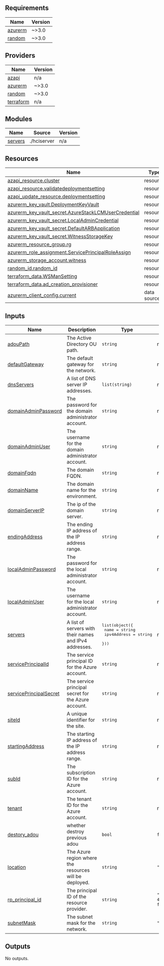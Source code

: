 <!-- BEGIN_TF_DOCS -->
## Requirements

| Name | Version |
|------|---------|
| <a name="requirement_azurerm"></a> [azurerm](#requirement\_azurerm) | ~>3.0 |
| <a name="requirement_random"></a> [random](#requirement\_random) | ~>3.0 |

## Providers

| Name | Version |
|------|---------|
| <a name="provider_azapi"></a> [azapi](#provider\_azapi) | n/a |
| <a name="provider_azurerm"></a> [azurerm](#provider\_azurerm) | ~>3.0 |
| <a name="provider_random"></a> [random](#provider\_random) | ~>3.0 |
| <a name="provider_terraform"></a> [terraform](#provider\_terraform) | n/a |

## Modules

| Name | Source | Version |
|------|--------|---------|
| <a name="module_servers"></a> [servers](#module\_servers) | ./hciserver | n/a |

## Resources

| Name | Type |
|------|------|
| [azapi_resource.cluster](https://registry.terraform.io/providers/azure/azapi/latest/docs/resources/resource) | resource |
| [azapi_resource.validatedeploymentsetting](https://registry.terraform.io/providers/azure/azapi/latest/docs/resources/resource) | resource |
| [azapi_update_resource.deploymentsetting](https://registry.terraform.io/providers/azure/azapi/latest/docs/resources/update_resource) | resource |
| [azurerm_key_vault.DeploymentKeyVault](https://registry.terraform.io/providers/hashicorp/azurerm/latest/docs/resources/key_vault) | resource |
| [azurerm_key_vault_secret.AzureStackLCMUserCredential](https://registry.terraform.io/providers/hashicorp/azurerm/latest/docs/resources/key_vault_secret) | resource |
| [azurerm_key_vault_secret.LocalAdminCredential](https://registry.terraform.io/providers/hashicorp/azurerm/latest/docs/resources/key_vault_secret) | resource |
| [azurerm_key_vault_secret.DefaultARBApplication](https://registry.terraform.io/providers/hashicorp/azurerm/latest/docs/resources/key_vault_secret) | resource |
| [azurerm_key_vault_secret.WitnessStorageKey](https://registry.terraform.io/providers/hashicorp/azurerm/latest/docs/resources/key_vault_secret) | resource |
| [azurerm_resource_group.rg](https://registry.terraform.io/providers/hashicorp/azurerm/latest/docs/resources/resource_group) | resource |
| [azurerm_role_assignment.ServicePrincipalRoleAssign](https://registry.terraform.io/providers/hashicorp/azurerm/latest/docs/resources/role_assignment) | resource |
| [azurerm_storage_account.witness](https://registry.terraform.io/providers/hashicorp/azurerm/latest/docs/resources/storage_account) | resource |
| [random_id.random_id](https://registry.terraform.io/providers/hashicorp/random/latest/docs/resources/id) | resource |
| [terraform_data.WSManSetting](https://registry.terraform.io/providers/hashicorp/terraform/latest/docs/resources/data) | resource |
| [terraform_data.ad_creation_provisioner](https://registry.terraform.io/providers/hashicorp/terraform/latest/docs/resources/data) | resource |
| [azurerm_client_config.current](https://registry.terraform.io/providers/hashicorp/azurerm/latest/docs/data-sources/client_config) | data source |

## Inputs

| Name | Description | Type | Default | Required |
|------|-------------|------|---------|:--------:|
| <a name="input_adouPath"></a> [adouPath](#input\_adouPath) | The Active Directory OU path. | `string` | n/a | yes |
| <a name="input_defaultGateway"></a> [defaultGateway](#input\_defaultGateway) | The default gateway for the network. | `string` | n/a | yes |
| <a name="input_dnsServers"></a> [dnsServers](#input\_dnsServers) | A list of DNS server IP addresses. | `list(string)` | n/a | yes |
| <a name="input_domainAdminPassword"></a> [domainAdminPassword](#input\_domainAdminPassword) | The password for the domain administrator account. | `string` | n/a | yes |
| <a name="input_domainAdminUser"></a> [domainAdminUser](#input\_domainAdminUser) | The username for the domain administrator account. | `string` | n/a | yes |
| <a name="input_domainFqdn"></a> [domainFqdn](#input\_domainFqdn) | The domain FQDN. | `string` | n/a | yes |
| <a name="input_domainName"></a> [domainName](#input\_domainName) | The domain name for the environment. | `string` | n/a | yes |
| <a name="input_domainServerIP"></a> [domainServerIP](#input\_domainServerIP) | The ip of the domain server. | `string` | n/a | yes |
| <a name="input_endingAddress"></a> [endingAddress](#input\_endingAddress) | The ending IP address of the IP address range. | `string` | n/a | yes |
| <a name="input_localAdminPassword"></a> [localAdminPassword](#input\_localAdminPassword) | The password for the local administrator account. | `string` | n/a | yes |
| <a name="input_localAdminUser"></a> [localAdminUser](#input\_localAdminUser) | The username for the local administrator account. | `string` | n/a | yes |
| <a name="input_servers"></a> [servers](#input\_servers) | A list of servers with their names and IPv4 addresses. | <pre>list(object({<br>    name        = string<br>    ipv4Address = string<br>  }))</pre> | n/a | yes |
| <a name="input_servicePrincipalId"></a> [servicePrincipalId](#input\_servicePrincipalId) | The service principal ID for the Azure account. | `string` | n/a | yes |
| <a name="input_servicePrincipalSecret"></a> [servicePrincipalSecret](#input\_servicePrincipalSecret) | The service principal secret for the Azure account. | `string` | n/a | yes |
| <a name="input_siteId"></a> [siteId](#input\_siteId) | A unique identifier for the site. | `string` | n/a | yes |
| <a name="input_startingAddress"></a> [startingAddress](#input\_startingAddress) | The starting IP address of the IP address range. | `string` | n/a | yes |
| <a name="input_subId"></a> [subId](#input\_subId) | The subscription ID for the Azure account. | `string` | n/a | yes |
| <a name="input_tenant"></a> [tenant](#input\_tenant) | The tenant ID for the Azure account. | `string` | n/a | yes |
| <a name="input_destory_adou"></a> [destory\_adou](#input\_destory\_adou) | whether destroy previous adou | `bool` | `false` | no |
| <a name="input_location"></a> [location](#input\_location) | The Azure region where the resources will be deployed. | `string` | `"eastus"` | no |
| <a name="input_rp_principal_id"></a> [rp\_principal\_id](#input\_rp\_principal\_id) | The principal ID of the resource provider. | `string` | `"f0e0e122-3f80-44ed-95d2-f56e6fdc514c"` | no |
| <a name="input_subnetMask"></a> [subnetMask](#input\_subnetMask) | The subnet mask for the network. | `string` | `"255.255.255.0"` | no |

## Outputs

No outputs.
<!-- END_TF_DOCS -->